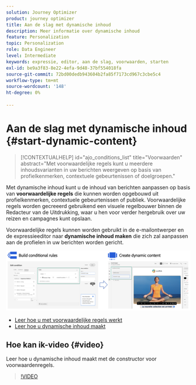 ```yaml
---
solution: Journey Optimizer
product: journey optimizer
title: Aan de slag met dynamische inhoud
description: Meer informatie over dynamische inhoud
feature: Personalization
topic: Personalization
role: Data Engineer
level: Intermediate
keywords: expressie, editor, aan de slag, voorwaarden, starten
exl-id: be9a3f83-8e22-4efa-9d48-37bf554018fa
source-git-commit: 72bd00dedb943604b2fa85f7173cd967c3cbe5c4
workflow-type: tm+mt
source-wordcount: '148'
ht-degree: 0%

---
```


# Aan de slag met dynamische inhoud {#start-dynamic-content}

>[!CONTEXTUALHELP]
>id="ajo_conditions_list"
>title="Voorwaarden"
>abstract="Met voorwaardelijke regels kunt u meerdere inhoudsvarianten in uw berichten weergeven op basis van profielkenmerken, contextuele gebeurtenissen of doelgroepen."

Met dynamische inhoud kunt u de inhoud van berichten aanpassen op basis van **voorwaardelijke regels** die kunnen worden opgebouwd uit profielkenmerken, contextuele gebeurtenissen of publiek. Voorwaardelijke regels worden gecreeerd gebruikend een visuele regelbouwer binnen de Redacteur van de Uitdrukking, waar u hen voor verder hergebruik over uw reizen en campagnes kunt opslaan.

Voorwaardelijke regels kunnen worden gebruikt in de e-mailontwerper en de expressieeditor naar **dynamische inhoud maken** die zich zal aanpassen aan de profielen in uw berichten worden gericht.

![](assets/conditions-overview.png)

* [Leer hoe u met voorwaardelijke regels werkt](create-conditions.md)
* [Leer hoe u dynamische inhoud maakt](dynamic-content.md)

## Hoe kan ik-video {#video}

Leer hoe u dynamische inhoud maakt met de constructor voor voorwaardenregels.

>[!VIDEO](https://video.tv.adobe.com/v/3409815?quality=12)
